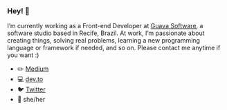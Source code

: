 ### Hey! :purple_heart:

I’m currently working as a Front-end Developer at [Guava Software](https://guava.software/), a software studio based in Recife, Brazil. At work, I’m passionate about creating things, solving real problems, learning a new programming language or framework if needed, and so on. Please contact me anytime if you want :)

- :pencil2: [Medium](https://medium.com/@paula_vaz)
- :computer: [dev.to](https://dev.to/pcosvaz)
- :bird: [Twitter](https://twitter.com/pcosv)
- :woman: she/her

